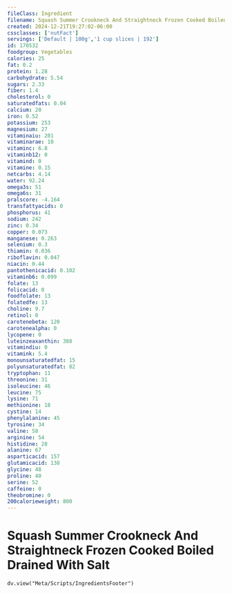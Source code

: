 ```yaml
---
fileClass: Ingredient
filename: Squash Summer Crookneck And Straightneck Frozen Cooked Boiled Drained With Salt
created: 2024-12-21T19:27:02-06:00
cssclasses: ['nutFact']
servings: ['Default | 100g','1 cup slices | 192']
id: 170532
foodgroup: Vegetables
calories: 25
fat: 0.2
protein: 1.28
carbohydrate: 5.54
sugars: 2.33
fiber: 1.4
cholesterol: 0
saturatedfats: 0.04
calcium: 20
iron: 0.52
potassium: 253
magnesium: 27
vitaminaiu: 201
vitaminarae: 10
vitaminc: 6.8
vitaminb12: 0
vitamind: 0
vitamine: 0.15
netcarbs: 4.14
water: 92.24
omega3s: 51
omega6s: 31
pralscore: -4.164
transfattyacids: 0
phosphorus: 41
sodium: 242
zinc: 0.34
copper: 0.073
manganese: 0.263
selenium: 0.3
thiamin: 0.036
riboflavin: 0.047
niacin: 0.44
pantothenicacid: 0.102
vitaminb6: 0.099
folate: 13
folicacid: 0
foodfolate: 13
folatedfe: 13
choline: 9.7
retinol: 0
carotenebeta: 120
carotenealpha: 0
lycopene: 0
luteinzeaxanthin: 388
vitamindiu: 0
vitamink: 5.4
monounsaturatedfat: 15
polyunsaturatedfat: 82
tryptophan: 11
threonine: 31
isoleucine: 46
leucine: 75
lysine: 71
methionine: 18
cystine: 14
phenylalanine: 45
tyrosine: 34
valine: 58
arginine: 54
histidine: 28
alanine: 67
asparticacid: 157
glutamicacid: 138
glycine: 48
proline: 40
serine: 52
caffeine: 0
theobromine: 0
200calorieweight: 800
---
```


# Squash Summer Crookneck And Straightneck Frozen Cooked Boiled Drained With Salt

```dataviewjs
dv.view("Meta/Scripts/IngredientsFooter")
```